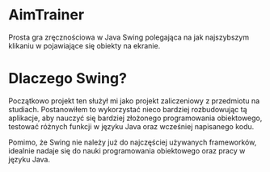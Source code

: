 # AimTrainer
Prosta gra zręcznościowa w Java Swing polegająca na jak najszybszym
klikaniu w pojawiające się obiekty na ekranie.

# Dlaczego Swing?
Początkowo projekt ten służył mi jako projekt zaliczeniowy z przedmiotu
na studiach. Postanowiłem to wykorzystać nieco bardziej rozbudowując tą
aplikacje, aby nauczyć się bardziej złożonego programowania obiektowego,
testować różnych funkcji w języku Java oraz wcześniej napisanego kodu.

Pomimo, że Swing nie należy już do najczęściej używanych frameworków,
idealnie nadaje się do nauki programowania obiektowego oraz pracy w języku Java.
